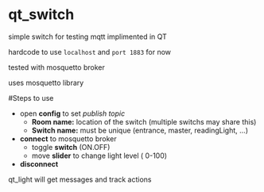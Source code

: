 # qt_switch
simple switch for testing mqtt implimented in QT

hardcode to use `localhost` and `port 1883` for now

tested with mosquetto broker

uses mosquetto library

#Steps to use
* open __config__ to set _publish topic_
  * __Room name:__ location of the switch (multiple switchs may share this)
  * __Switch name:__ must be unique (entrance, master, readingLight, ...)
* __connect__ to mosquetto broker
  * toggle __switch__ (ON.OFF)
  * move __slider__ to change light level ( 0-100)
* __disconnect__


qt_light will get messages and track actions
